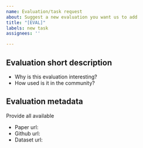 ```yaml
---
name: Evaluation/task request
about: Suggest a new evaluation you want us to add
title: "[EVAL]"
labels: new task
assignees: ''

---
```


## Evaluation short description
- Why is this evaluation interesting?
- How used is it in the community?

## Evaluation metadata
Provide all available
- Paper url:
- Github url:
- Dataset url:
